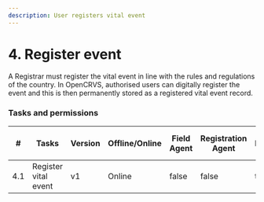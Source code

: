 ```yaml
---
description: User registers vital event
---
```


# 4. Register event

A Registrar must register the vital event in line with the rules and regulations of the country. In OpenCRVS, authorised users can digitally register the event and this is then permanently stored as a registered vital event record.

### Tasks and permissions

<table><thead><tr><th>#</th><th>Tasks</th><th>Version</th><th>Offline/Online</th><th data-type="checkbox">Field Agent</th><th data-type="checkbox">Registration Agent</th><th data-type="checkbox">Registrar</th><th data-type="checkbox">National Registrar</th><th data-type="checkbox">Performance Manager</th><th data-type="checkbox">Local System Admin</th><th data-type="checkbox">National System Admin</th></tr></thead><tbody><tr><td>4.1</td><td>Register vital event</td><td>v1</td><td>Online</td><td>false</td><td>false</td><td>true</td><td>true</td><td>false</td><td>false</td><td>false</td></tr></tbody></table>

